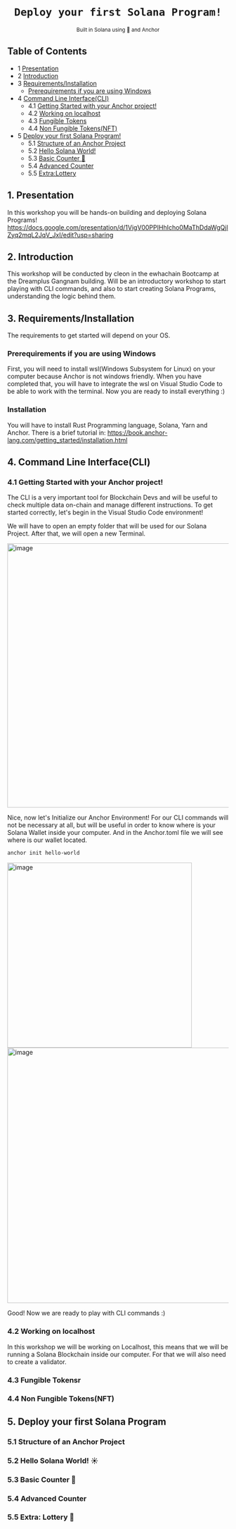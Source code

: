 <div align="center">
  <h1>
    <code>Deploy your first Solana Program!</code>
  </h1>

  
   <sub>
    Built in Solana using 🦀 and Anchor 
     
  </sub>
  
</div>

## Table of Contents

- 1 [Presentation](#1-presentation) 
- 2 [Introduction](#2-introduction) 
- 3 [Requirements/Installation](#3-requirementsinstallation) 
  -  [Prerequirements if you are using Windows](#prerequirements-if-you-are-using-windows) 
- 4 [Command Line Interface(CLI)](#4-command-line-interfacecli) 
  - 4.1 [Getting Started with your Anchor project!](#41-getting-started-with-your-anchor-project) 
  - 4.2 [Working on localhost](#42-working-on-localhost)
  - 4.3 [Fungible Tokens](#43-fungible-tokens)
  - 4.4 [Non Fungible Tokens(NFT)](#44-non-fungible-tokensnft)
- 5 [Deploy your first Solana Program!](#5-deploy-your-first-solana-program)
  - 5.1 [Structure of an Anchor Project](#51-structure-of-an-anchor-project)
  - 5.2 [Hello Solana World!](#52-hello-solana-world-%EF%B8%8F)
  - 5.3 [Basic Counter 📝](#53-basic-counter-)
  - 5.4 [Advanced Counter](#54-advanced-counter)
  - 5.5 [Extra:Lottery](#55-extra-lottery-)

## **1. Presentation**

In this workshop you will be hands-on building and deploying Solana Programs! 
https://docs.google.com/presentation/d/1VigV00PPIHhIcho0MaThDdaWgQjlZyq2mqL2JqV_JxI/edit?usp=sharing

## **2. Introduction**

This workshop will be conducted by cleon in the ewhachain Bootcamp at the Dreamplus Gangnam building. Will be an introductory workshop to start playing with CLI commands, and also to start creating Solana Programs, understanding the logic behind them.   

## **3. Requirements/Installation**

The requirements to get started will depend on your OS.

### **Prerequirements if you are using Windows**

First, you will need to install wsl(Windows Subsystem for Linux) on your computer because Anchor is not windows friendly. 
When you have completed that, you will have to integrate the wsl on Visual Studio Code to be able to work with the terminal. 
Now you are ready to install everything :)
### **Installation**

You will have to install Rust Programming language, Solana, Yarn and Anchor. There is a brief tutorial in: https://book.anchor-lang.com/getting_started/installation.html


## **4. Command Line Interface(CLI)**

### **4.1 Getting Started with your Anchor project!**

The CLI is a very important tool for Blockchain Devs and will be useful to check multiple data on-chain and manage different instructions. To get started correctly, let's begin in the Visual Studio Code environment!

We will have to open an empty folder that will be used for our Solana Project. After that, we will open a new Terminal.

<img width="600" alt="image" src="https://user-images.githubusercontent.com/62452212/193342404-d9945fb0-d496-4d88-a2af-932748719fcd.png">

Nice, now let's Initialize our Anchor Environment! For our CLI commands will not be necessary at all, but will be useful in order to know where is your Solana Wallet inside your computer. And in the Anchor.toml file we will see where is our wallet located.

```bash
anchor init hello-world
```

<img width="420" alt="image" src="https://user-images.githubusercontent.com/62452212/193345096-80f4bd9d-f754-40c3-acfa-5962beff67e5.png"><img width="580" alt="image" src="https://user-images.githubusercontent.com/62452212/193343642-9c567245-ac3e-4479-9cd9-9631b4cf0d4c.png">

Good! Now we are ready to play with CLI commands :) 

### **4.2 Working on localhost**

In this workshop we will be working on Localhost, this means that we will be running a Solana Blockchain inside our computer. For that we will also need to create a validator. 

### **4.3 Fungible Tokens**r

### **4.4 Non Fungible Tokens(NFT)**

## **5. Deploy your first Solana Program**

### **5.1 Structure of an Anchor Project**

### **5.2 Hello Solana World! ☀️**

### **5.3 Basic Counter 📝**

### **5.4 Advanced Counter**

### **5.5 Extra: Lottery 🎰**

